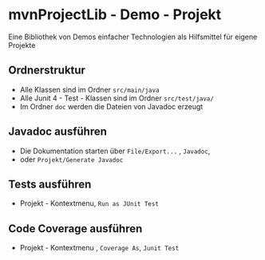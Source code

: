 # mvnProjectLib - Demo - Projekt 

Eine Bibliothek von Demos einfacher Technologien als Hilfsmittel für eigene Projekte 

## Ordnerstruktur 

- Alle Klassen sind im Ordner `src/main/java`
- Alle Junit 4 - Test - Klassen sind im Ordner `src/test/java/`
- Im Ordner `doc` werden die Dateien von Javadoc erzeugt 

## Javadoc ausführen 

- Die Dokumentation starten über `File/Export...` , `Javadoc`, 
- oder `Projekt/Generate Javadoc`

## Tests ausführen 

- Projekt - Kontextmenu, `Run as JUnit Test`

## Code Coverage ausführen 

- Projekt - Kontextmenu , `Coverage As`, `Junit Test`

